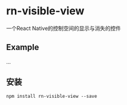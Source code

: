 # rn-visible-view
一个React Native的控制空间的显示与消失的控件

## Example
...

## 安装
`npm install rn-visible-view --save`


